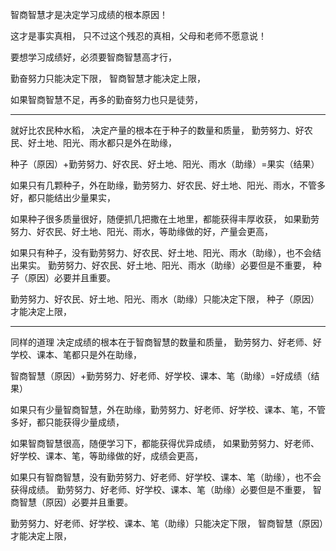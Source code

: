 智商智慧才是决定学习成绩的根本原因！

这才是事实真相，
只不过这个残忍的真相，父母和老师不愿意说！

要想学习成绩好，必须要智商智慧高才行，

勤奋努力只能决定下限，
智商智慧才能决定上限，

如果智商智慧不足，再多的勤奋努力也只是徒劳，

------

就好比农民种水稻，
决定产量的根本在于种子的数量和质量，
勤劳努力、好农民、好土地、阳光、雨水都只是外在助缘，

种子（原因）+勤劳努力、好农民、好土地、阳光、雨水（助缘）=果实（结果）

如果只有几颗种子，外在助缘，勤劳努力、好农民、好土地、阳光、雨水，不管多好，都只能结出少量果实，

如果种子很多质量很好，随便抓几把撒在土地里，都能获得丰厚收获，
如果勤劳努力、好农民、好土地、阳光、雨水，等助缘做的好，产量会更高，

如果只有种子，没有勤劳努力、好农民、好土地、阳光、雨水（助缘），也不会结出果实。
勤劳努力、好农民、好土地、阳光、雨水（助缘）必要但是不重要，
种子（原因）必要并且重要。

勤劳努力、好农民、好土地、阳光、雨水（助缘）只能决定下限，
种子（原因）才能决定上限，

--------------------------------------------------------------------------

同样的道理
决定成绩的根本在于智商智慧的数量和质量，
勤劳努力、好老师、好学校、课本、笔都只是外在助缘，

智商智慧（原因）+勤劳努力、好老师、好学校、课本、笔（助缘）=好成绩（结果）

如果只有少量智商智慧，外在助缘，勤劳努力、好老师、好学校、课本、笔，不管多好，都只能获得少量成绩，

如果智商智慧很高，随便学习下，都能获得优异成绩，
如果勤劳努力、好老师、好学校、课本、笔，等助缘做的好，成绩会更高，

如果只有智商智慧，没有勤劳努力、好老师、好学校、课本、笔（助缘），也不会获得成绩。
勤劳努力、好老师、好学校、课本、笔（助缘）必要但是不重要，
智商智慧（原因）必要并且重要。

勤劳努力、好老师、好学校、课本、笔（助缘）只能决定下限，
智商智慧（原因）才能决定上限，
